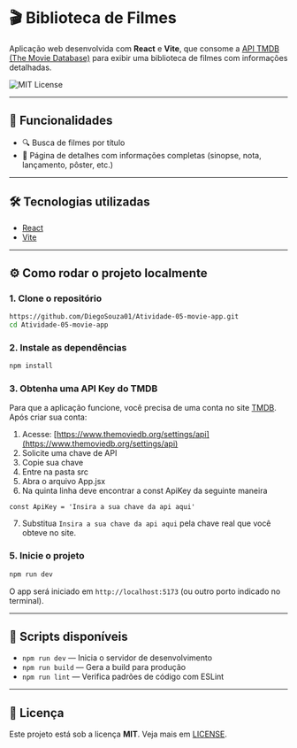 # 🎬 Biblioteca de Filmes

Aplicação web desenvolvida com **React** e **Vite**, que consome a [API TMDB (The Movie Database)](https://www.themoviedb.org/documentation/api) para exibir uma biblioteca de filmes com informações detalhadas.

![MIT License](https://img.shields.io/badge/license-MIT-green)

---

## 🚀 Funcionalidades

- 🔍 Busca de filmes por título
- 📄 Página de detalhes com informações completas (sinopse, nota, lançamento, pôster, etc.)

---

## 🛠 Tecnologias utilizadas

- [React](https://reactjs.org/)
- [Vite](https://vitejs.dev/)
  
---

## ⚙️ Como rodar o projeto localmente

### 1. Clone o repositório

```bash
https://github.com/DiegoSouza01/Atividade-05-movie-app.git
cd Atividade-05-movie-app
````

### 2. Instale as dependências

```bash
npm install
```

### 3. Obtenha uma API Key do TMDB

Para que a aplicação funcione, você precisa de uma conta no site [TMDB](https://www.themoviedb.org/). Após criar sua conta:

1. Acesse: [https://www.themoviedb.org/settings/api](https://www.themoviedb.org/settings/api)
2. Solicite uma chave de API
3. Copie sua chave
4. Entre na pasta src
5. Abra o arquivo App.jsx
6. Na quinta linha deve encontrar a const ApiKey da seguinte maneira
```
const ApiKey = 'Insira a sua chave da api aqui'
```
7. Substitua `Insira a sua chave da api aqui` pela chave real que você obteve no site.

### 5. Inicie o projeto

```bash
npm run dev
```

O app será iniciado em `http://localhost:5173` (ou outro porto indicado no terminal).

---

## 📁 Scripts disponíveis

* `npm run dev` — Inicia o servidor de desenvolvimento
* `npm run build` — Gera a build para produção
* `npm run lint` — Verifica padrões de código com ESLint

---

## 📄 Licença

Este projeto está sob a licença **MIT**. Veja mais em [LICENSE](LICENSE).
